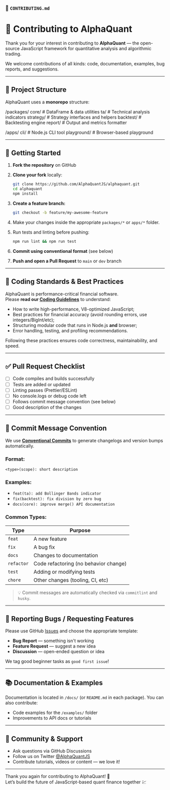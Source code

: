 ### 📄 `CONTRIBUTING.md`

# 🤝 Contributing to AlphaQuant

Thank you for your interest in contributing to **AlphaQuant** — the open-source JavaScript framework for quantitative analysis and algorithmic trading.

We welcome contributions of all kinds: code, documentation, examples, bug reports, and suggestions.

---

## 🧰 Project Structure

AlphaQuant uses a **monorepo** structure:

/packages/
core/ # DataFrame & data utilities
ta/ # Technical analysis indicators
strategy/ # Strategy interfaces and helpers
backtest/ # Backtesting engine
report/ # Output and metrics formatter

/apps/
cli/ # Node.js CLI tool
playground/ # Browser-based playground

---

## 🚀 Getting Started

1. **Fork the repository** on GitHub
2. **Clone your fork** locally:

   ```bash
   git clone https://github.com/AlphaQuantJS/alphaquant.git
   cd alphaquant
   npm install
   ```

3. **Create a feature branch:**

   ```bash
   git checkout -b feature/my-awesome-feature
   ```

4. Make your changes inside the appropriate `packages/*` or `apps/*` folder.

5. Run tests and linting before pushing:

   ```bash
   npm run lint && npm run test
   ```

6. **Commit using conventional format** (see below)

7. **Push and open a Pull Request** to `main` or `dev` branch

---

## 📏 Coding Standards & Best Practices

AlphaQuant is performance-critical financial software.  
Please **read our [Coding Guidelines](./CODING_GUIDELINES.md)** to understand:

- How to write high-performance, V8-optimized JavaScript;
- Best practices for financial accuracy (avoid rounding errors, use integers/BigInt/etc);
- Structuring modular code that runs in Node.js **and** browser;
- Error handling, testing, and profiling recommendations.

Following these practices ensures code correctness, maintainability, and speed.

---

## ✅ Pull Request Checklist

- [ ] Code compiles and builds successfully
- [ ] Tests are added or updated
- [ ] Linting passes (Prettier/ESLint)
- [ ] No console.logs or debug code left
- [ ] Follows commit message convention (see below)
- [ ] Good description of the changes

---

## 🧾 Commit Message Convention

We use [**Conventional Commits**](https://www.conventionalcommits.org/) to generate changelogs and version bumps automatically.

### Format:

```
<type>(scope): short description
```

### Examples:

- `feat(ta): add Bollinger Bands indicator`
- `fix(backtest): fix division by zero bug`
- `docs(core): improve merge() API documentation`

### Common Types:

| Type       | Purpose                               |
| ---------- | ------------------------------------- |
| `feat`     | A new feature                         |
| `fix`      | A bug fix                             |
| `docs`     | Changes to documentation              |
| `refactor` | Code refactoring (no behavior change) |
| `test`     | Adding or modifying tests             |
| `chore`    | Other changes (tooling, CI, etc)      |

> 💡 Commit messages are automatically checked via `commitlint` and `husky`.

---

## 🐞 Reporting Bugs / Requesting Features

Please use GitHub [Issues](https://github.com/alphaquant/alphaquant/issues) and choose the appropriate template:

- **Bug Report** — something isn't working
- **Feature Request** — suggest a new idea
- **Discussion** — open-ended question or idea

We tag good beginner tasks as `good first issue`!

---

## 📚 Documentation & Examples

Documentation is located in `/docs/` (or `README.md` in each package). You can also contribute:

- Code examples for the `/examples/` folder
- Improvements to API docs or tutorials

---

## 💬 Community & Support

- Ask questions via GitHub Discussions
- Follow us on Twitter [@AlphaQuantJS](https://twitter.com/AlphaQuantJS)
- Contribute tutorials, videos or content — we love it!

---

Thank you again for contributing to AlphaQuant! 🙏  
Let’s build the future of JavaScript-based quant finance together 💹
